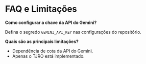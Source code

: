 # FAQ e Limitações

**Como configurar a chave da API do Gemini?**

Defina o segredo `GEMINI_API_KEY` nas configurações do repositório.

**Quais são as principais limitações?**

- Dependência de cota da API do Gemini.
- Apenas o TJRO está implementado.
